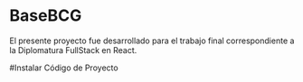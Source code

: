 # BaseBCG
El presente proyecto fue desarrollado para el trabajo final correspondiente
a la Diplomatura FullStack en React.

#Instalar Código de Proyecto
